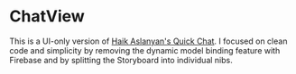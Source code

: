 # ChatView
This is a UI-only version of [Haik
Aslanyan's Quick Chat](https://github.com/aslanyanhaik/Quick-Chat). I focused on
clean code and simplicity by removing the dynamic model binding feature with
Firebase and by splitting the Storyboard into individual nibs.

